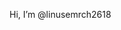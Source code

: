 Hi, I’m @linusemrch2618

<!---
linus0801/linus0801 is a ✨ special ✨ repository because its `README.md` (this file) appears on your GitHub profile.
You can click the Preview link to take a look at your changes.
--->
